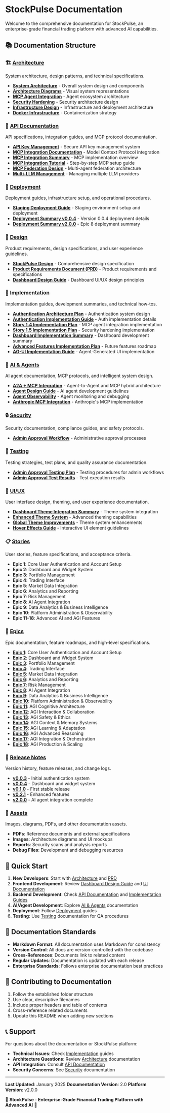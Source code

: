 # StockPulse Documentation

Welcome to the comprehensive documentation for StockPulse, an enterprise-grade financial trading platform with advanced AI capabilities.

## 📚 Documentation Structure

### 🏗️ [Architecture](./architecture/)

System architecture, design patterns, and technical specifications.

- **[System Architecture](./architecture/architecture.md)** - Overall system design and components
- **[Architecture Diagrams](./architecture/architecture-diagrams.md)** - Visual system representations
- **[MCP Agent Integration](./architecture/architecture-story-1.4-mcp-agent-integration.md)** - Agent ecosystem architecture
- **[Security Hardening](./architecture/architecture-story-1.5-security-hardening.md)** - Security architecture design
- **[Infrastructure Design](./architecture/infrastructure_design.md)** - Infrastructure and deployment architecture
- **[Docker Infrastructure](./architecture/docker-infrastructure.md)** - Containerization strategy

### 🔌 [API Documentation](./api/)

API specifications, integration guides, and MCP protocol documentation.

- **[API Key Management](./api/api-key-management.md)** - Secure API key management system
- **[MCP Integration Documentation](./api/mcp-integration-documentation.md)** - Model Context Protocol integration
- **[MCP Integration Summary](./api/mcp-integration-summary.md)** - MCP implementation overview
- **[MCP Integration Tutorial](./api/mcp-integration-tutorial.md)** - Step-by-step MCP setup guide
- **[MCP Federation Design](./api/mcp-federation-design.md)** - Multi-agent federation architecture
- **[Multi-LLM Management](./api/multi-llm-management.md)** - Managing multiple LLM providers

### 🚀 [Deployment](./deployment/)

Deployment guides, infrastructure setup, and operational procedures.

- **[Staging Deployment Guide](./deployment/staging-deployment-guide.md)** - Staging environment setup and deployment
- **[Deployment Summary v0.0.4](./deployment/DEPLOYMENT_SUMMARY_v0.0.4.md)** - Version 0.0.4 deployment details
- **[Deployment Summary v2.0.0](./deployment/DEPLOYMENT_SUMMARY_v2.0.0_Epic8.md)** - Epic 8 deployment summary

### 🎨 [Design](./design/)

Product requirements, design specifications, and user experience guidelines.

- **[StockPulse Design](./design/StockPulse_Design.md)** - Comprehensive design specification
- **[Product Requirements Document (PRD)](./design/PRD.md)** - Product requirements and specifications
- **[Dashboard Design Guide](./design/dashboard-design-guide.md)** - Dashboard UI/UX design principles

### 🔧 [Implementation](./implementation/)

Implementation guides, development summaries, and technical how-tos.

- **[Authentication Architecture Plan](./implementation/authentication-architecture-plan.md)** - Authentication system design
- **[Authentication Implementation Guide](./implementation/authentication-implementation-guide.md)** - Auth implementation details
- **[Story 1.4 Implementation Plan](./implementation/story-1.4-implementation-plan.md)** - MCP agent integration implementation
- **[Story 1.5 Implementation Plan](./implementation/story-1.5-implementation-plan.md)** - Security hardening implementation
- **[Dashboard Implementation Summary](./implementation/dashboard-implementation-summary.md)** - Dashboard development summary
- **[Advanced Features Implementation Plan](./implementation/advanced-features-implementation-plan.md)** - Future features roadmap
- **[AG-UI Implementation Guide](./implementation/ag-ui-implementation-guide.md)** - Agent-Generated UI implementation

### 🤖 [AI & Agents](./ai/)

AI agent documentation, MCP protocols, and intelligent system design.

- **[A2A + MCP Integration](./ai/a2a-mcp-integration.md)** - Agent-to-Agent and MCP hybrid architecture
- **[Agent Design Guide](./ai/agent-design-guide.md)** - AI agent development guidelines
- **[Agent Observability](./ai/agent-observability.md)** - Agent monitoring and debugging
- **[Anthropic MCP Integration](./ai/anthropic-mcp-integration.md)** - Anthropic's MCP implementation

### 🔒 [Security](./security/)

Security documentation, compliance guides, and safety protocols.

- **[Admin Approval Workflow](./security/admin-approval-workflow.md)** - Administrative approval processes

### 🧪 [Testing](./testing/)

Testing strategies, test plans, and quality assurance documentation.

- **[Admin Approval Testing Plan](./testing/admin-approval-testing-plan.md)** - Testing procedures for admin workflows
- **[Admin Approval Test Results](./testing/admin-approval-test-results.md)** - Test execution results

### 🎨 [UI/UX](./ui/)

User interface design, theming, and user experience documentation.

- **[Dashboard Theme Integration Summary](./ui/dashboard-theme-integration-summary.md)** - Theme system integration
- **[Enhanced Theme System](./ui/enhanced-theme-system.md)** - Advanced theming capabilities
- **[Global Theme Improvements](./ui/global-theme-improvements.md)** - Theme system enhancements
- **[Hover Effects Guide](./ui/hover-effects-guide.md)** - Interactive UI element guidelines

### 📋 [Stories](./stories/)

User stories, feature specifications, and acceptance criteria.

- **Epic 1**: Core User Authentication and Account Setup
- **Epic 2**: Dashboard and Widget System
- **Epic 3**: Portfolio Management
- **Epic 4**: Trading Interface
- **Epic 5**: Market Data Integration
- **Epic 6**: Analytics and Reporting
- **Epic 7**: Risk Management
- **Epic 8**: AI Agent Integration
- **Epic 9**: Data Analytics & Business Intelligence
- **Epic 10**: Platform Administration & Observability
- **Epic 11-18**: Advanced AI and AGI Features

### 📖 [Epics](./epics/)

Epic documentation, feature roadmaps, and high-level specifications.

- **[Epic 1](./epics/epic-1.md)**: Core User Authentication and Account Setup
- **[Epic 2](./epics/epic-2.md)**: Dashboard and Widget System
- **[Epic 3](./epics/epic-3.md)**: Portfolio Management
- **[Epic 4](./epics/epic-4.md)**: Trading Interface
- **[Epic 5](./epics/epic-5.md)**: Market Data Integration
- **[Epic 6](./epics/epic-6.md)**: Analytics and Reporting
- **[Epic 7](./epics/epic-7.md)**: Risk Management
- **[Epic 8](./epics/epic-8.md)**: AI Agent Integration
- **[Epic 9](./epics/epic-9.md)**: Data Analytics & Business Intelligence
- **[Epic 10](./epics/epic-10.md)**: Platform Administration & Observability
- **[Epic 11](./epics/epic-11.md)**: AGI Cognitive Architecture
- **[Epic 12](./epics/epic-12.md)**: AGI Interaction & Collaboration
- **[Epic 13](./epics/epic-13.md)**: AGI Safety & Ethics
- **[Epic 14](./epics/epic-14.md)**: AGI Context & Memory Systems
- **[Epic 15](./epics/epic-15.md)**: AGI Learning & Adaptation
- **[Epic 16](./epics/epic-16.md)**: AGI Advanced Reasoning
- **[Epic 17](./epics/epic-17.md)**: AGI Integration & Orchestration
- **[Epic 18](./epics/epic-18.md)**: AGI Production & Scaling

### 📰 [Release Notes](./release_notes/)

Version history, feature releases, and change logs.

- **[v0.0.3](./release_notes/RELEASE_NOTES_v0.0.3.md)** - Initial authentication system
- **[v0.0.4](./release_notes/RELEASE_NOTES_v0.0.4.md)** - Dashboard and widget system
- **[v0.1.0](./release_notes/v0.1.0.md)** - First stable release
- **[v0.2.1](./release_notes/v0.2.1.md)** - Enhanced features
- **[v2.0.0](./release_notes/v2.0.0_Epic8_Complete.md)** - AI agent integration complete

### 📁 [Assets](./assets/)

Images, diagrams, PDFs, and other documentation assets.

- **PDFs**: Reference documents and external specifications
- **Images**: Architecture diagrams and UI mockups
- **Reports**: Security scans and analysis reports
- **Debug Files**: Development and debugging resources

## 🚀 Quick Start

1. **New Developers**: Start with [Architecture](./architecture/architecture.md) and [PRD](./design/PRD.md)
2. **Frontend Development**: Review [Dashboard Design Guide](./design/dashboard-design-guide.md) and [UI Documentation](./ui/)
3. **Backend Development**: Check [API Documentation](./api/) and [Implementation Guides](./implementation/)
4. **AI/Agent Development**: Explore [AI & Agents](./ai/) documentation
5. **Deployment**: Follow [Deployment](./deployment/) guides
6. **Testing**: Use [Testing](./testing/) documentation for QA procedures

## 📖 Documentation Standards

- **Markdown Format**: All documentation uses Markdown for consistency
- **Version Control**: All docs are version-controlled with the codebase
- **Cross-References**: Documents link to related content
- **Regular Updates**: Documentation is updated with each release
- **Enterprise Standards**: Follows enterprise documentation best practices

## 🔄 Contributing to Documentation

1. Follow the established folder structure
2. Use clear, descriptive filenames
3. Include proper headers and table of contents
4. Cross-reference related documents
5. Update this README when adding new sections

## 📞 Support

For questions about the documentation or StockPulse platform:

- **Technical Issues**: Check [Implementation](./implementation/) guides
- **Architecture Questions**: Review [Architecture](./architecture/) documentation
- **API Integration**: Consult [API Documentation](./api/)
- **Security Concerns**: See [Security](./security/) documentation

---

**Last Updated**: January 2025
**Documentation Version**: 2.0
**Platform Version**: v2.0.0

🚀 **StockPulse - Enterprise-Grade Financial Trading Platform with Advanced AI** 🚀
